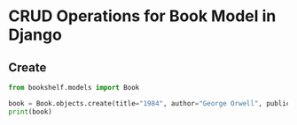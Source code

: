 # CRUD Operations for Book Model in Django

## Create
```python
from bookshelf.models import Book

book = Book.objects.create(title="1984", author="George Orwell", publication_year=1949)
print(book)

